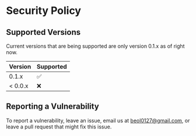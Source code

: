 # Security Policy

## Supported Versions

Current versions that are being supported are only version 0.1.x as of right now.

| Version | Supported          |
| ------- | ------------------ |
|  0.1.x  | :white_check_mark: |
| < 0.0.x | :x:                |

## Reporting a Vulnerability

To report a vulnerability, leave an issue, email us at beol0127@gmail.com, or leave a pull request that might fix this issue.
